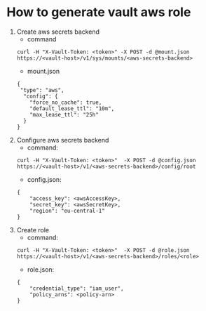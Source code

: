 # How to generate vault aws role
1. Create aws secrets backend
	* command
	~~~~
	curl -H "X-Vault-Token: <token>" -X POST -d @mount.json https://<vault-host>/v1/sys/mounts/<aws-secrets-backend>
	~~~~
	* mount.json
	~~~~
	{
     "type": "aws",
      "config": {
        "force_no_cache": true,
        "default_lease_ttl": "10m",
        "max_lease_ttl": "25h"
      }
    }
	~~~~
2. Configure aws secrets backend
	* command: 
	~~~~
	curl -H "X-Vault-Token: <token>"  -X POST -d @config.json https://<vault-host>/v1/<aws-secrets-backend>/config/root
	~~~~
	* config.json:
	~~~~
	{
		"access_key": <awsAccessKey>,
		"secret_key": <awsSecretKey>,
		"region": "eu-central-1"
	}
	~~~~
3. Create role
	* command:
	~~~~
	curl -H "X-Vault-Token: <token>"  -X POST -d @role.json https://<vault-host>/v1/<aws-secrets-backend>/roles/<role>
	~~~~
	* role.json:
	~~~~
	{
		"credential_type": "iam_user",
		"policy_arns": <policy-arn>
	}
	~~~~
